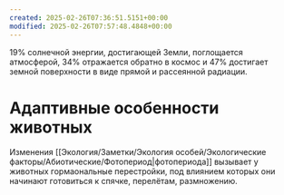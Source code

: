 ```yaml
---
created: 2025-02-26T07:36:51.5151+00:00
modified: 2025-02-26T07:57:48.4848+00:00
---
```

19% солнечной энергии, достигающей Земли, поглощается атмосферой, 34% отражается обратно в космос и 47% достигает земной поверхности в виде прямой и рассеянной радиации.

# Адаптивные особенности животных

Изменения [[Экология/Заметки/Экология особей/Экологические факторы/Абиотические/Фотопериод|фотопериода]] вызывает у животных гормаональные перестройки, под влиянием которых они начинают готовиться к спячке, перелётам, размножению.